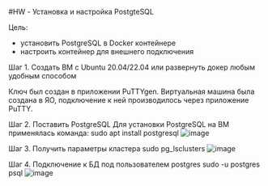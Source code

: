 #HW - Установка и настройка PostgteSQL

Цель:
- установить PostgreSQL в Docker контейнере
- настроить контейнер для внешнего подключения

Шаг 1. Создать ВМ с Ubuntu 20.04/22.04 или развернуть докер любым удобным способом

Ключ был создан в приложении PuTTYgen.
Виртуальная машина была создана в ЯО, подключение к ней производилось через приложение PuTTY.

Шаг 2. Поставить PostgreSQL
Для установки PostgreSQL на ВМ применялась команда:
    sudo apt install postgresql
![image](https://github.com/user-attachments/assets/10b8240b-d4bf-4fc2-933c-f814503ebae3)

Шаг 3. Получить параметры кластера
     sudo pg_lsclusters
![image](https://github.com/user-attachments/assets/c6bbba90-7811-43d1-951f-a30e913b95ef)

Шаг 4. Подключение к БД под пользователем postgres
     sudo -u postgres psql
![image](https://github.com/user-attachments/assets/5abd5fea-b69c-45b5-b4b2-79d722d1a3cd)
